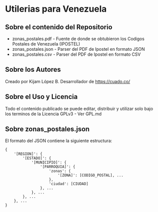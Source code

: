 Utilerias para Venezuela
==========================

## Sobre el contenido del Repositorio

- zonas_postales.pdf - Fuente de donde se obtubieron los Codigos Postales de Venezuela (IPOSTEL)
- zonas_postales.json - Parser del PDF de Ipostel en formato JSON
- zonas_postales.csv - Parser del PDF de Ipostel en formato CSV

## Sobre los Autores

Creado por Kijam López B. Desarrollador de https://cuado.co/

## Sobre el Uso y Licencia

Todo el contenido publicado se puede editar, distribuir y utilizar solo bajo los terminos de la Licencia GPLv3 - Ver GPL.md

## Sobre zonas_postales.json

El formato del JSON contiene la siguiente estructura:
```
{
	'[REGION]': {
		'[ESTADO]': {
			'[MUNICIPIO]': {
				'[PARROQUIA]': {
					'zonas': {
						'[ZONA]': [CODIGO_POSTAL], ...
					},
					'ciudad': [CIUDAD]
				}, ...
			}, ...
		}, ...
	}, ...
}
```
